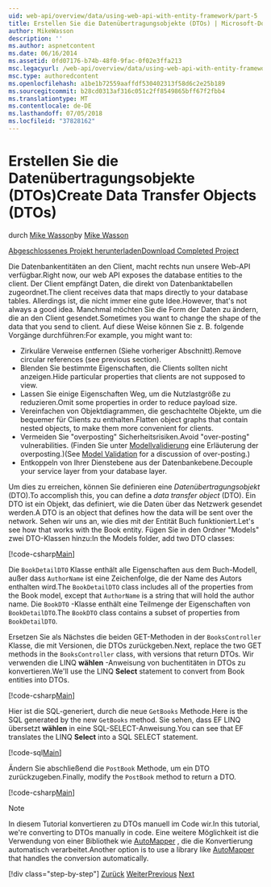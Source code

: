 ```yaml
---
uid: web-api/overview/data/using-web-api-with-entity-framework/part-5
title: Erstellen Sie die Datenübertragungsobjekte (DTOs) | Microsoft-Dokumentation
author: MikeWasson
description: ''
ms.author: aspnetcontent
ms.date: 06/16/2014
ms.assetid: 0fd07176-b74b-48f0-9fac-0f02e3ffa213
msc.legacyurl: /web-api/overview/data/using-web-api-with-entity-framework/part-5
msc.type: authoredcontent
ms.openlocfilehash: a1be1b72559aaffdf530402313f58d6c2e25b189
ms.sourcegitcommit: b28cd0313af316c051c2ff8549865bff67f2fbb4
ms.translationtype: MT
ms.contentlocale: de-DE
ms.lasthandoff: 07/05/2018
ms.locfileid: "37828162"
---
```

<a name="create-data-transfer-objects-dtos"></a><span data-ttu-id="2f8e2-102">Erstellen Sie die Datenübertragungsobjekte (DTOs)</span><span class="sxs-lookup"><span data-stu-id="2f8e2-102">Create Data Transfer Objects (DTOs)</span></span>
====================
<span data-ttu-id="2f8e2-103">durch [Mike Wasson](https://github.com/MikeWasson)</span><span class="sxs-lookup"><span data-stu-id="2f8e2-103">by [Mike Wasson](https://github.com/MikeWasson)</span></span>

[<span data-ttu-id="2f8e2-104">Abgeschlossenes Projekt herunterladen</span><span class="sxs-lookup"><span data-stu-id="2f8e2-104">Download Completed Project</span></span>](https://github.com/MikeWasson/BookService)

<span data-ttu-id="2f8e2-105">Die Datenbankentitäten an den Client, macht rechts nun unsere Web-API verfügbar.</span><span class="sxs-lookup"><span data-stu-id="2f8e2-105">Right now, our web API exposes the database entities to the client.</span></span> <span data-ttu-id="2f8e2-106">Der Client empfängt Daten, die direkt von Datenbanktabellen zugeordnet.</span><span class="sxs-lookup"><span data-stu-id="2f8e2-106">The client receives data that maps directly to your database tables.</span></span> <span data-ttu-id="2f8e2-107">Allerdings ist, die nicht immer eine gute Idee.</span><span class="sxs-lookup"><span data-stu-id="2f8e2-107">However, that's not always a good idea.</span></span> <span data-ttu-id="2f8e2-108">Manchmal möchten Sie die Form der Daten zu ändern, die an den Client gesendet.</span><span class="sxs-lookup"><span data-stu-id="2f8e2-108">Sometimes you want to change the shape of the data that you send to client.</span></span> <span data-ttu-id="2f8e2-109">Auf diese Weise können Sie z. B. folgende Vorgänge durchführen:</span><span class="sxs-lookup"><span data-stu-id="2f8e2-109">For example, you might want to:</span></span>

- <span data-ttu-id="2f8e2-110">Zirkuläre Verweise entfernen (Siehe vorheriger Abschnitt).</span><span class="sxs-lookup"><span data-stu-id="2f8e2-110">Remove circular references (see previous section).</span></span>
- <span data-ttu-id="2f8e2-111">Blenden Sie bestimmte Eigenschaften, die Clients sollten nicht anzeigen.</span><span class="sxs-lookup"><span data-stu-id="2f8e2-111">Hide particular properties that clients are not supposed to view.</span></span>
- <span data-ttu-id="2f8e2-112">Lassen Sie einige Eigenschaften Weg, um die Nutzlastgröße zu reduzieren.</span><span class="sxs-lookup"><span data-stu-id="2f8e2-112">Omit some properties in order to reduce payload size.</span></span>
- <span data-ttu-id="2f8e2-113">Vereinfachen von Objektdiagrammen, die geschachtelte Objekte, um die bequemer für Clients zu enthalten.</span><span class="sxs-lookup"><span data-stu-id="2f8e2-113">Flatten object graphs that contain nested objects, to make them more convenient for clients.</span></span>
- <span data-ttu-id="2f8e2-114">Vermeiden Sie "overposting" Sicherheitsrisiken.</span><span class="sxs-lookup"><span data-stu-id="2f8e2-114">Avoid "over-posting" vulnerabilities.</span></span> <span data-ttu-id="2f8e2-115">(Finden Sie unter [Modellvalidierung](../../formats-and-model-binding/model-validation-in-aspnet-web-api.md) eine Erläuterung der overposting.)</span><span class="sxs-lookup"><span data-stu-id="2f8e2-115">(See [Model Validation](../../formats-and-model-binding/model-validation-in-aspnet-web-api.md) for a discussion of over-posting.)</span></span>
- <span data-ttu-id="2f8e2-116">Entkoppeln von Ihrer Dienstebene aus der Datenbankebene.</span><span class="sxs-lookup"><span data-stu-id="2f8e2-116">Decouple your service layer from your database layer.</span></span>

<span data-ttu-id="2f8e2-117">Um dies zu erreichen, können Sie definieren eine *Datenübertragungsobjekt* (DTO).</span><span class="sxs-lookup"><span data-stu-id="2f8e2-117">To accomplish this, you can define a *data transfer object* (DTO).</span></span> <span data-ttu-id="2f8e2-118">Ein DTO ist ein Objekt, das definiert, wie die Daten über das Netzwerk gesendet werden.</span><span class="sxs-lookup"><span data-stu-id="2f8e2-118">A DTO is an object that defines how the data will be sent over the network.</span></span> <span data-ttu-id="2f8e2-119">Sehen wir uns an, wie dies mit der Entität Buch funktioniert.</span><span class="sxs-lookup"><span data-stu-id="2f8e2-119">Let's see how that works with the Book entity.</span></span> <span data-ttu-id="2f8e2-120">Fügen Sie in den Ordner "Models" zwei DTO-Klassen hinzu:</span><span class="sxs-lookup"><span data-stu-id="2f8e2-120">In the Models folder, add two DTO classes:</span></span>

[!code-csharp[Main](part-5/samples/sample1.cs)]

<span data-ttu-id="2f8e2-121">Die `BookDetailDTO` Klasse enthält alle Eigenschaften aus dem Buch-Modell, außer dass `AuthorName` ist eine Zeichenfolge, die der Name des Autors enthalten wird.</span><span class="sxs-lookup"><span data-stu-id="2f8e2-121">The `BookDetailDTO` class includes all of the properties from the Book model, except that `AuthorName` is a string that will hold the author name.</span></span> <span data-ttu-id="2f8e2-122">Die `BookDTO` -Klasse enthält eine Teilmenge der Eigenschaften von `BookDetailDTO`.</span><span class="sxs-lookup"><span data-stu-id="2f8e2-122">The `BookDTO` class contains a subset of properties from `BookDetailDTO`.</span></span>

<span data-ttu-id="2f8e2-123">Ersetzen Sie als Nächstes die beiden GET-Methoden in der `BooksController` Klasse, die mit Versionen, die DTOs zurückgeben.</span><span class="sxs-lookup"><span data-stu-id="2f8e2-123">Next, replace the two GET methods in the `BooksController` class, with versions that return DTOs.</span></span> <span data-ttu-id="2f8e2-124">Wir verwenden die LINQ **wählen** -Anweisung von buchentitäten in DTOs zu konvertieren.</span><span class="sxs-lookup"><span data-stu-id="2f8e2-124">We'll use the LINQ **Select** statement to convert from Book entities into DTOs.</span></span>

[!code-csharp[Main](part-5/samples/sample2.cs)]

<span data-ttu-id="2f8e2-125">Hier ist die SQL-generiert, durch die neue `GetBooks` Methode.</span><span class="sxs-lookup"><span data-stu-id="2f8e2-125">Here is the SQL generated by the new `GetBooks` method.</span></span> <span data-ttu-id="2f8e2-126">Sie sehen, dass EF LINQ übersetzt **wählen** in eine SQL-SELECT-Anweisung.</span><span class="sxs-lookup"><span data-stu-id="2f8e2-126">You can see that EF translates the LINQ **Select** into a SQL SELECT statement.</span></span>

[!code-sql[Main](part-5/samples/sample3.sql)]

<span data-ttu-id="2f8e2-127">Ändern Sie abschließend die `PostBook` Methode, um ein DTO zurückzugeben.</span><span class="sxs-lookup"><span data-stu-id="2f8e2-127">Finally, modify the `PostBook` method to return a DTO.</span></span>

[!code-csharp[Main](part-5/samples/sample4.cs)]

> [!NOTE]
> <span data-ttu-id="2f8e2-128">In diesem Tutorial konvertieren zu DTOs manuell im Code wir.</span><span class="sxs-lookup"><span data-stu-id="2f8e2-128">In this tutorial, we're converting to DTOs manually in code.</span></span> <span data-ttu-id="2f8e2-129">Eine weitere Möglichkeit ist die Verwendung von einer Bibliothek wie [AutoMapper](http://automapper.org/) , die die Konvertierung automatisch verarbeitet.</span><span class="sxs-lookup"><span data-stu-id="2f8e2-129">Another option is to use a library like [AutoMapper](http://automapper.org/) that handles the conversion automatically.</span></span>
> 
> [!div class="step-by-step"]
> <span data-ttu-id="2f8e2-130">[Zurück](part-4.md)
> [Weiter](part-6.md)</span><span class="sxs-lookup"><span data-stu-id="2f8e2-130">[Previous](part-4.md)
[Next](part-6.md)</span></span>
